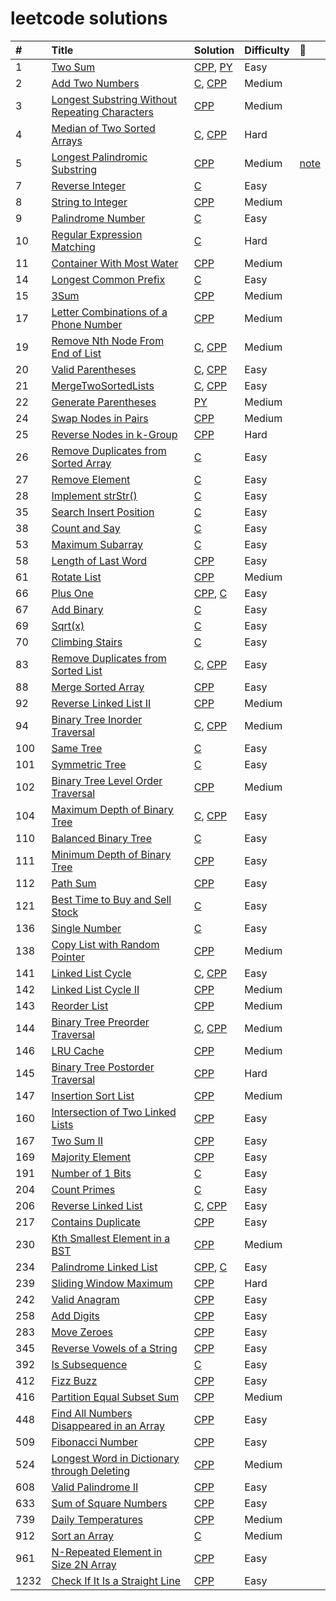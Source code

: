 # leetcode solutions

| # | Title | Solution | Difficulty | :memo: |
| :------ | :------ | :------ | :----- | :----- |
| 1 | [Two Sum](https://leetcode.com/problems/two-sum/) | [CPP](./cc/TwoSum/two_sum.cc), [PY](./py/1.TwoSum/two_sum.py)  | Easy |
| 2 | [Add Two Numbers](https://leetcode.com/problems/add-two-numbers/) | [C](./c/AddTwoNumbers/add_two_numbers.c), [CPP](./cc/AddTwoNumbers/add_two_numbers.cc) | Medium |
| 3 | [Longest Substring Without Repeating Characters](https://leetcode.com/problems/longest-substring-without-repeating-characters/) | [CPP](./cc/LongestSubstringWithoutRepeatingCharacters/longest_substring_without_repeating_characters.cc)  | Medium |
| 4 | [Median of Two Sorted Arrays](https://leetcode.com/problems/median-of-two-sorted-arrays/) | [C](./c/MedianofTwoSortedArrays/find_median_sorted_arrays.c), [CPP](./cc/MedianofTwoSortedArrays/find_median_sorted_arrays.cc)  | Hard |
| 5 | [Longest Palindromic Substring](https://leetcode.com/problems/longest-palindromic-substring/) | [CPP](./cc/LongestPalindromicSubstring/longest_palindromic_substring.cc)  | Medium | [note](/cc/LongestPalindromicSubstring/README.md) |
| 7 | [Reverse Integer](https://leetcode.com/problems/reverse-integer/) | [C](./c/ReverseInteger/reverse.c)  | Easy |
| 8 | [String to Integer](https://leetcode.com/problems/string-to-integer-atoi/) | [CPP](./cc/AToI/atoi.cc)  | Medium |
| 9 | [Palindrome Number](https://leetcode.com/problems/palindrome-number/) | [C](./c/PalindromeNumber/is_palindrome.c)  | Easy |
| 10 | [Regular Expression Matching](https://leetcode.com/problems/regular-expression-matching/) | [C](./c/RegularExpressionMatching/is_match.c)  | Hard |
| 11 | [Container With Most Water](https://leetcode.com/problems/container-with-most-water/) | [CPP](./cc/ContainerWithMostWater/max_area.cc)  | Medium |
| 14 | [Longest Common Prefix](https://leetcode.com/problems/longest-common-prefix/) | [C](./c/LongestCommonPrefix/longest_common_prefix.c)  | Easy |
| 15 | [3Sum](https://leetcode-cn.com/problems/3sum/) | [CPP](./cc/3Sum/three_sum.cc)  | Medium |
| 17 | [Letter Combinations of a Phone Number](https://leetcode.com/problems/letter-combinations-of-a-phone-number/) | [CPP](./cc/LetterCombinationsPhoneNumber/letter_combinations.cc)  | Medium |
| 19 | [Remove Nth Node From End of List](https://leetcode.com/problems/remove-nth-node-from-end-of-list/) | [C](./c/RemoveNthNodeFromEndOfList/remove_nth_from_end.c), [CPP](./cc/RemoveNthNodeFromEndofList/remove_nth_node_from_end_of_list.cc)  | Medium |
| 20 | [Valid Parentheses](https://leetcode.com/problems/valid-parentheses/) | [C](./c/ValidParentheses/valid_parentheses.c), [CPP](./cc/ValidParentheses/valid_parentheses.cc)  | Easy |
| 21 | [MergeTwoSortedLists](https://leetcode.com/problems/merge-two-sorted-lists/) | [C](./c/MergeTwoSortedLists/merge_two_lists.c), [CPP](./cc/MergeTwoSortedLists/merge_two_sorted_lists.cc)  | Easy |
| 22 | [Generate Parentheses](https://leetcode.com/problems/generate-parentheses/) | [PY](./py/22.GenerateParentheses/generate_parenthesis.py)  | Medium |
| 24 | [Swap Nodes in Pairs](https://leetcode-cn.com/problems/swap-nodes-in-pairs/) | [CPP](./cc/SwapNodesinPairs/swap_nodes_in_pairs.cc)  | Medium |
| 25 | [Reverse Nodes in k-Group](https://leetcode-cn.com/problems/reverse-nodes-in-k-group/) | [CPP](./cc/ReverseNodesink-Group/reverse_nodes_in_k-group.cc)  | Hard |
| 26 | [Remove Duplicates from Sorted Array](https://leetcode.com/problems/remove-duplicates-from-sorted-array/) | [C](./c/RemoveDuplicatesfromSortedArray/remove_duplicates.c)  | Easy |
| 27 | [Remove Element](https://leetcode.com/problems/remove-element/) | [C](./c/RemoveElement/remove_element.c)  | Easy |
| 28 | [Implement strStr()](https://leetcode.com/problems/implement-strstr/) | [C](./c/StrStr/str_str.c)  | Easy |
| 35 | [Search Insert Position](https://leetcode.com/problems/search-insert-position/) | [C](./c/SearchInsertPosition/search_insert.c)  | Easy |
| 38 | [Count and Say](https://leetcode.com/problems/count-and-say/) | [C](./c/CountandSay/count_and_say.c)  | Easy |
| 53 | [Maximum Subarray](https://leetcode.com/problems/maximum-subarray/) | [C](./c/MaximumSubarray/max_sub_array.c)  | Easy |
| 58 | [Length of Last Word](https://leetcode.com/problems/length-of-last-word/) | [CPP](./cc/LengthofLastWord/length_of_last_word.cc)  | Easy |
| 61 | [Rotate List](https://leetcode.com/problems/rotate-list/) | [CPP](./cc/RotateList/rotate_list.cc)  | Medium |
| 66 | [Plus One](https://leetcode.com/problems/plus-one/) | [CPP](./cc/PlusOne/plus_one.cc), [C](./c/PlusOne/plus_one.c)  | Easy |
| 67 | [Add Binary](https://leetcode.com/problems/add-binary/) | [C](./c/AddBinary/add_binary.c)  | Easy |
| 69 | [Sqrt(x)](https://leetcode.com/problems/sqrtx/) | [C](./c/Sqrt(x)/my_sqrt.c)  | Easy |
| 70 | [Climbing Stairs](https://leetcode.com/problems/climbing-stairs/) | [C](./c/ClimbingStairs/climb_stairs.c)  | Easy |
| 83 | [Remove Duplicates from Sorted List](https://leetcode.com/problems/remove-duplicates-from-sorted-list/) | [C](./c/RemoveDuplicatesfromSortedList/delete_duplicates.c), [CPP](./cc/RemoveDuplicatesfromSortedList/remove_duplicates_from_sorted_list.cc)  | Easy |
| 88 | [Merge Sorted Array](https://leetcode.com/problems/merge-sorted-array/) | [CPP](./cc/MergeSortedArray/merge.cc)  | Easy |
| 92 | [Reverse Linked List II](https://leetcode.com/problems/reverse-linked-list-ii/) | [CPP](./cc/ReverseLinkedListII/reverse_linked_list_ii.cc)  | Medium |
| 94 | [Binary Tree Inorder Traversal](https://leetcode.com/problems/binary-tree-inorder-traversal/) | [C](./c/BinaryTreeInorderTraversal/binary_tree_inorder_traversal.c), [CPP](./cc/BinaryTreeInorderTraversal/binary_tree_inorder_traversal.cc)  | Medium |
| 100 | [Same Tree](https://leetcode.com/problems/same-tree/) | [C](./c/SameTree/same_tree.c)  | Easy |
| 101 | [Symmetric Tree](https://leetcode.com/problems/symmetric-tree/) | [C](./c/SymmetricTree/symmetric_tree.c)  | Easy |
| 102 | [Binary Tree Level Order Traversal](https://leetcode-cn.com/problems/daily-temperatures/) | [CPP](./cc/BinaryTreeLevelOrderTraversal/binary_tree_level_order_traversal.cc)  | Medium |
| 104 | [Maximum Depth of Binary Tree](https://leetcode.com/problems/maximum-depth-of-binary-tree/) | [C](./c/MaximumDepthOfBinaryTree/max_depth.c), [CPP](./cc/MaximumDepthOfBinaryTree/max_depth.cc)  | Easy |
| 110 | [Balanced Binary Tree](https://leetcode.com/problems/balanced-binary-tree/) | [C](./c/BalancedBinaryTree/balanced_binary_tree.c)  | Easy |
| 111 | [Minimum Depth of Binary Tree](https://leetcode.com/problems/minimum-depth-of-binary-tree/) | [CPP](./cc/MinimumDepthOfBinaryTree/min_depth.cc)  | Easy |
| 112 | [Path Sum](https://leetcode.com/problems/path-sum/) | [CPP](./cc/PathSum/has_path_sum.cc)  | Easy |
| 121 | [Best Time to Buy and Sell Stock](https://leetcode.com/problems/best-time-to-buy-and-sell-stock/) | [C](./c/BestTimetoBuyandSellStock/max_profit.c)  | Easy |
| 136 | [Single Number](https://leetcode.com/problems/single-number/) | [C](./c/SingleNumber/single_number.c)  | Easy |
| 138 | [Copy List with Random Pointer](https://leetcode.com/problems/copy-list-with-random-pointer/) | [CPP](./cc/CopyListwithRandomPointer/copy_list_with_random_pointer.cc)  | Medium |
| 141 | [Linked List Cycle](https://leetcode.com/problems/linked-list-cycle/) | [C](./c/LinkedListCycle/linked_list_cycle.c), [CPP](./cc/LinkedListCycle/linked_list_cycle.cc)  | Easy |
| 142 | [Linked List Cycle II](https://leetcode.com/problems/linked-list-cycle-ii/description/) | [CPP](./cc/LinkedListCycleII/linked_list_cycle_ii.cc)  | Medium |
| 143 | [Reorder List](https://leetcode.com/problems/reorder-list/) | [CPP](./cc/ReorderList/reorder_list.cc)  | Medium |
| 144 | [Binary Tree Preorder Traversal](https://leetcode.com/problems/binary-tree-preorder-traversal/) | [C](./c/BinaryTreePreorderTraversal/binary_tree_preorder_traversal.c), [CPP](./cc/BinaryTreePreorderTraversal/binary_tree_preorder_traversal.cc)  | Medium |
| 146 | [LRU Cache](https://leetcode-cn.com/problems/lru-cache/) | [CPP](./cc/LRUCache/lru_cache.cc)  | Medium |
| 145 | [Binary Tree Postorder Traversal](https://leetcode-cn.com/problems/sliding-window-maximum/) | [CPP](./cc/BinaryTreePostorderTraversal/binary_tree_postorder_traversal.cc)  | Hard |
| 147 | [Insertion Sort List](https://leetcode.com/problems/insertion-sort-list/) | [CPP](./cc/InsertionSortList/insertion_sort_list.cc)  | Medium |
| 160 | [Intersection of Two Linked Lists](https://leetcode.com/problems/intersection-of-two-linked-lists/) | [CPP](./cc/IntersectionofTwoLinkedLists/intersection_of_two_linked_lists.cc)  | Easy |
| 167 | [Two Sum II](https://leetcode-cn.com/problems/two-sum-ii-input-array-is-sorted/) | [CPP](./cc/TwoSumII/two_sum_ii.cc)  | Easy |
| 169 | [Majority Element](https://leetcode.com/problems/majority-element/) | [CPP](./cc/MajorityElement/majority_element.cc)  | Easy |
| 191 | [Number of 1 Bits](https://leetcode.com/problems/number-of-1-bits/) | [C](./c/NumberOf1Bits/hamming_weight.c) | Easy |
| 204 | [Count Primes](https://leetcode.com/problems/count-primes/) | [C](./c/CountPrimes/count_primes.c)  | Easy |
| 206 | [Reverse Linked List](https://leetcode.com/problems/reverse-linked-list/) | [C](./c/ReverseLinkedList/reverse_linked_list.c), [CPP](./cc/ReverseLinkedList/reverse_linked_list.cc)  | Easy |
| 217 | [Contains Duplicate](https://leetcode.com/problems/contains-duplicate/) | [CPP](./cc/ContainsDuplicate/contains_duplicate.cc)  | Easy |
| 230 | [Kth Smallest Element in a BST](https://leetcode-cn.com/problems/kth-smallest-element-in-a-bst/) | [CPP](./cc/KthSmallestElementinaBST/kth_smallest_element_in_a_bst.cc)  | Medium |
| 234 | [Palindrome Linked List](https://leetcode.com/problems/palindrome-linked-list/) | [CPP](./cc/PalindromeLinkedList/palindrome_linked_list.cc), [C](./c/PalindromeLinkedList/is_palindrome.c) | Easy |
| 239 | [Sliding Window Maximum](https://leetcode-cn.com/problems/sliding-window-maximum/) | [CPP](./cc/SlidingWindowMaximum/sliding_window_maximum.cc)  | Hard |
| 242 | [Valid Anagram](https://leetcode-cn.com/problems/valid-anagram/) | [CPP](./cc/ValidAnagram/valid_anagram.cc)  | Easy |
| 258 | [Add Digits](https://leetcode.com/problems/add-digits/) | [CPP](./cc/AddDigits/add_digits.cc)  | Easy |
| 283 | [Move Zeroes](https://leetcode.com/problems/move-zeroes/submissions/) | [CPP](./cc/MoveZeroes/move_zeroes.cc)  | Easy |
| 345 | [Reverse Vowels of a String](https://leetcode-cn.com/problems/reverse-vowels-of-a-string/) | [CPP](./cc/ReverseVowelsofaString/reverse_vowels_of_a_string.cc)  | Easy |
| 392 | [Is Subsequence](https://leetcode.com/problems/is-subsequence/) | [C](./c/IsSubsequence/is_subsequence.c)  | Easy |
| 412 | [Fizz Buzz](https://leetcode-cn.com/problems/fizz-buzz/submissions/) | [CPP](./cc/FizzBuzz/fizz_buzz.cc)  | Easy |
| 416 | [Partition Equal Subset Sum](https://leetcode.com/problems/partition-equal-subset-sum/) | [CPP](./cc/PartitionEqualSubsetSum/can_partition.cc)  | Medium |
| 448 | [Find All Numbers Disappeared in an Array](https://leetcode.com/problems/find-all-numbers-disappeared-in-an-array/) | [CPP](./cc/FindAllNumbersDisappearedinanArray/find_disappeared_numbers.cc)  | Easy |
| 509 | [Fibonacci Number](https://leetcode.com/problems/fibonacci-number/) | [CPP](./cc/FibonacciNumber/fibonacci_number.cc)  | Easy |
| 524 | [Longest Word in Dictionary through Deleting](https://leetcode-cn.com/problems/longest-word-in-dictionary-through-deleting/) | [CPP](./cc/LongestWordinDictionarythroughDeleting/longest_word_in_dictionary_through_deleting.cc)  | Medium |
| 608 | [Valid Palindrome II](https://leetcode-cn.com/problems/valid-palindrome-ii/) | [CPP](./cc/ValidPalindromeII/valid_palindrome_ii.cc)  | Easy |
| 633 | [Sum of Square Numbers](https://leetcode.com/problems/sum-of-square-numbers/) | [CPP](./cc/SumofSquareNumbers/sum_of_square_numbers.cc)  | Easy |
| 739 | [Daily Temperatures](https://leetcode-cn.com/problems/daily-temperatures/) | [CPP](./cc/DailyTemperatures/daily_temperatures.cc)  | Medium |
| 912 | [Sort an Array](https://leetcode.com/problems/sort-an-array/) | [C](./c/SortAnArray/sort_array.c)  | Medium |
| 961 | [N-Repeated Element in Size 2N Array](https://leetcode.com/problems/n-repeated-element-in-size-2n-array/) | [CPP](./cc/N-RepeatedElementinSize2NArray/n-repeated_element_in_size_2n_array.cc)  | Easy |
| 1232 | [Check If It Is a Straight Line](https://leetcode.com/problems/check-if-it-is-a-straight-line/) | [CPP](./cc/CheckIfItIsAStraightLine/check_straight_line.cc)  | Easy |
